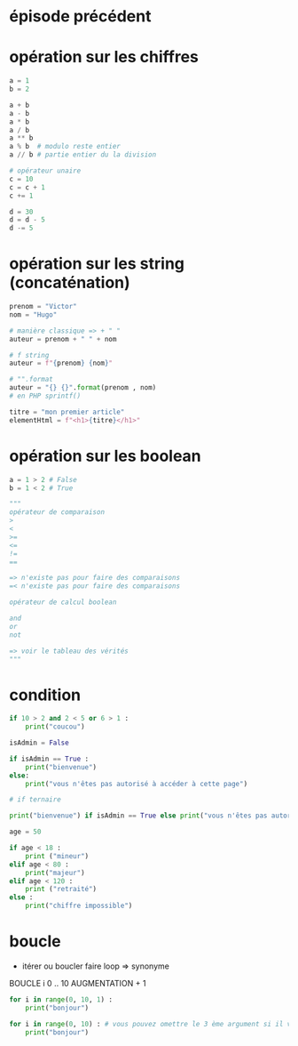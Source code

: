 # épisode précédent

# opération sur les chiffres 

```py
a = 1
b = 2

a + b
a - b
a * b
a / b
a ** b
a % b  # modulo reste entier
a // b # partie entier du la division

# opérateur unaire
c = 10 
c = c + 1
c += 1

d = 30
d = d - 5
d -= 5
```

# opération sur les string (concaténation)

```py
prenom = "Victor"
nom = "Hugo"

# manière classique => + " "
auteur = prenom + " " + nom 

# f string
auteur = f"{prenom} {nom}"

# "".format
auteur = "{} {}".format(prenom , nom)
# en PHP sprintf()

titre = "mon premier article"
elementHtml = f"<h1>{titre}</h1>"
```

# opération sur les boolean

```py
a = 1 > 2 # False
b = 1 < 2 # True

"""
opérateur de comparaison
>
<
>=
<=
!=
==

=> n'existe pas pour faire des comparaisons
=< n'existe pas pour faire des comparaisons

opérateur de calcul boolean

and
or
not

=> voir le tableau des vérités
"""
```

# condition 

```py 
if 10 > 2 and 2 < 5 or 6 > 1 :
    print("coucou")

isAdmin = False

if isAdmin == True :
    print("bienvenue")
else:
    print("vous n'êtes pas autorisé à accéder à cette page")

# if ternaire 

print("bienvenue") if isAdmin == True else print("vous n'êtes pas autorisé à accéder à cette page")

age = 50

if age < 18 :
    print ("mineur")
elif age < 80 :
    print("majeur")
elif age < 120 :
    print ("retraité")
else :
    print("chiffre impossible")
```

# boucle

- itérer ou boucler faire loop => synonyme 

BOUCLE i 0 .. 10 AUGMENTATION + 1

```py
for i in range(0, 10, 1) :
    print("bonjour")

for i in range(0, 10) : # vous pouvez omettre le 3 ème argument si il vaut 1
    print("bonjour")

```